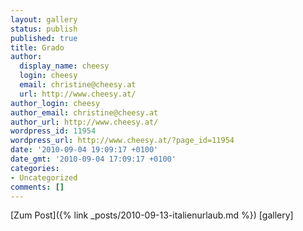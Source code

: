 ```yaml
---
layout: gallery
status: publish
published: true
title: Grado
author:
  display_name: cheesy
  login: cheesy
  email: christine@cheesy.at
  url: http://www.cheesy.at/
author_login: cheesy
author_email: christine@cheesy.at
author_url: http://www.cheesy.at/
wordpress_id: 11954
wordpress_url: http://www.cheesy.at/?page_id=11954
date: '2010-09-04 19:09:17 +0100'
date_gmt: '2010-09-04 17:09:17 +0100'
categories:
- Uncategorized
comments: []
---
```


[Zum Post]({% link _posts/2010-09-13-italienurlaub.md %})
[gallery]<!--:-->
